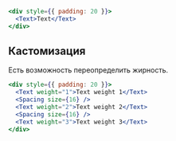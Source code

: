 ```jsx { "props": { "layout": false, "iframe": false } }
<div style={{ padding: 20 }}>
  <Text>Text</Text>
</div>
```

## Кастомизация

Есть возможность переопределить жирность.

```jsx { "props": { "layout": false, "iframe": false } }
<div style={{ padding: 20 }}>
  <Text weight="1">Text weight 1</Text>
  <Spacing size={16} />
  <Text weight="2">Text weight 2</Text>
  <Spacing size={16} />
  <Text weight="3">Text weight 3</Text>
</div>
```
